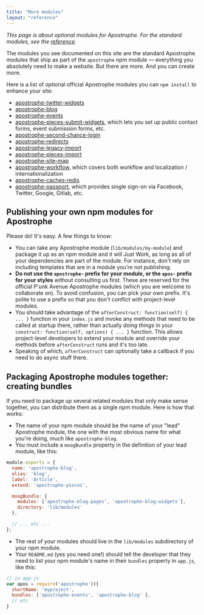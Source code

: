 ```yaml
---
title: "More modules"
layout: "reference"
---
```


*This page is about optional modules for Apostrophe. For the standard modules, see the [reference](modules/index.html).*

The modules you see documented on this site are the standard Apostrophe modules that ship as part of the `apostrophe` npm module — everything you absolutely need to make a website. But there are more. And you can create more.

Here is a list of optional official Apostrophe modules you can `npm install` to enhance your site:

* [apostrophe-twitter-widgets](https://npmjs.org/packages/apostrophe-twitter-widgets)
* [apostrophe-blog](https://npmjs.org/packages/apostrophe-blog)
* [apostrophe-events](https://npmjs.org/packages/apostrophe-events)
* [apostrophe-pieces-submit-widgets](https://npmjs.org/package/apostrophe-pieces-submit-widgets), which lets you set up public contact forms, event submission forms, etc.
* [apostrophe-second-chance-login](https://npmjs.org/packages/apostrophe-second-chance-login)
* [apostrophe-redirects](https://npmjs.org/packages/apostrophe-redirects)
* [apostrophe-legacy-import](https://npmjs.org/packages/apostrophe-legacy-import)
* [apostrophe-pieces-import](https://npmjs.org/packages/apostrophe-pieces-import)
* [apostrophe-site-map](https://npmjs.org/packages/apostrophe-site-map)
* [apostrophe-workflow](https://npmjs.org/packages/apostrophe-workflow), which covers both workflow and localization / internationalization
* [apostrophe-caches-redis](https://npmjs.org/packages/apostrophe-caches-redis)
* [apostrophe-passport](https://npmjs.org/packages/apostrophe-passport), which provides single sign-on via Facebook, Twitter, Google, Gitlab, etc.

## Publishing your own npm modules for Apostrophe

Please do! It's easy. A few things to know:

* You can take any Apostrophe module (`lib/modules/my-module`) and package it up as an npm module and it will Just Work, as long as all of your dependencies are part of the module. For instance, don't rely on including templates that are in a module you're not publishing.
* **Do not use the `apostrophe-` prefix for your module, or the `apos-` prefix for your styles** without consulting us first. These are reserved for the official P'unk Avenue Apostrophe modules (which you are welcome to collaborate on). To avoid confusion, you can pick your own prefix. It's polite to use a prefix so that you don't conflict with project-level modules.
* You should take advantage of the `afterConstruct: function(self) { ... }` function in your `index.js` and invoke any methods that need to be called at startup there, rather than actually *doing things* in your `construct: function(self, options) { ... }` function. This allows project-level developers to extend your module and override your methods before `afterConstruct` runs and it's too late.
* Speaking of which, `afterConstruct` can optionally take a callback if you need to do async stuff there.

## Packaging Apostrophe modules together: creating bundles

If you need to package up several related modules that only make sense together, you can distribute them as a single npm module. Here is how that works:

* The name of your npm module should be the name of your "lead" Apostrophe module, the one with the most obvious name for what you're doing, much like `apostrophe-blog`.
* You must include a `moogBundle` property in the definition of your lead module, like this:

```javascript
module.exports = {
  name: 'apostrophe-blog',
  alias: 'blog',
  label: 'Article',
  extend: 'apostrophe-pieces',

  moogBundle: {
    modules: ['apostrophe-blog-pages', 'apostrophe-blog-widgets'],
    directory: 'lib/modules'
  },

  // ... etc ...
};
```

* The rest of your modules should live in the `lib/modules` subdirectory of your npm module.
* Your `README.md` (yes you need one!) should tell the developer that they need to list your npm module's name in their `bundles` property in `app.js`, like this:

```javascript
// in app.js
var apos = require('apostrophe')({
  shortName: 'myproject',
  bundles: ['apostrophe-events', 'apostrophe-blog' ],
  // etc
}
```
